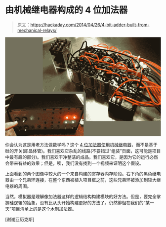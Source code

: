 # 由机械继电器构成的 4 位加法器

> 原文：<https://hackaday.com/2014/04/26/4-bit-adder-built-from-mechanical-relays/>

![relay-adder-register-memory](img/ecb79c95cf857244dfc87b95c3cd765c.png)

你会认为这是用老方法做数学吗？这个 [4 位加法器使用机械继电器](http://www.brainlubeonline.com/relaycomputer/RelayFramer.html)，而不是基于硅的开关(即晶体管)。我们喜欢它杂乱的线路(不要错过“组装”页面，这可能是项目中最有趣的部分)。我们喜欢干净整洁的成品。我们喜欢它，是因为它的运行必然会带来有益的效果；但是，唉，我们没有找到一个视频来证明这个假设。

上面看到的两个图像中较大的一个来自构建的寄存器内存阶段。右下角的黑色继电器由一个兄弟环连接，在整个东西被植入项目框之前，这些兄弟环被添加到较大继电器的周围。

当然，模拟器是理解像加法器这样的逻辑结构构建模块的好方法。但是，要完全掌握硅逻辑的抽象，没有比从头开始构建更好的方法了。仍然徘徊在我们的“某一天”项目清单上的是这个木制加法器。

[谢谢亚历克斯]